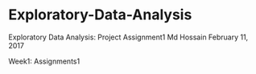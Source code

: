 # Exploratory-Data-Analysis
Exploratory Data Analysis: Project Assignment1
Md Hossain
February 11, 2017

Week1: Assignments1 
